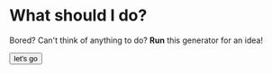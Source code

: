 # What should I do?
Bored?
Can't think of anything to do?
**Run** this generator for an idea! 
  <html>
  <script>
    var fs = require("fs");
    var text = fs.readFileSync("./mytext.txt").toString('utf-8');
    var textByLine = text.split("\n");
    console.log(textByLine[0]);
    
  </script>
  <button type="button" name="generate" class="btn">let's go</button>
  </html>
  
